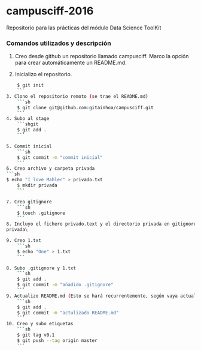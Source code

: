 # campusciff-2016
Repositorio para las prácticas del módulo Data Science ToolKit
### Comandos utilizados y descripción

1. Creo desde github un repositorio llamado campusciff. Marco la opción para crear automáticamente un README.md.

2. Inicializo el repositorio.
```sh
	$ git init
	```	
3. Clono el repositorio remoto (se trae el README.md)
	```sh
	$ git clone git@github.com:gitainhoa/campusciff.git
	```
4. Subo al stage
	```shgit 
	$ git add .
	```

5. Commit inicial
	```sh
	$ git commit -m "commit inicial"
	```
6. Creo archivo y carpeta privada	
```sh
$ echo "I love Mahler" > privado.txt
	$ mkdir privada
	```

7. Creo gitignore 
	```sh
	$ touch .gitignore
	```
8. Incluyo el fichero privado.text y el directorio privada en gitignore: privado.txt
privada\

9. Creo 1.txt
	```sh
	$ echo "One" > 1.txt
	```

8. Subo .gitignore y 1.txt
	```sh
	$ git add .
	$ git commit -m "añadido .gitignore"
	```
9. Actualizo README.md (Esto se hará recurrentemente, según vaya actualizando la documentación)
	```sh
	$ git add .
	$ git commit -m "actulizado README.md"
	```
10. Creo y subo etiquetas
	```sh
	$ git tag v0.1
	$ git push --tag origin master
	``` 
